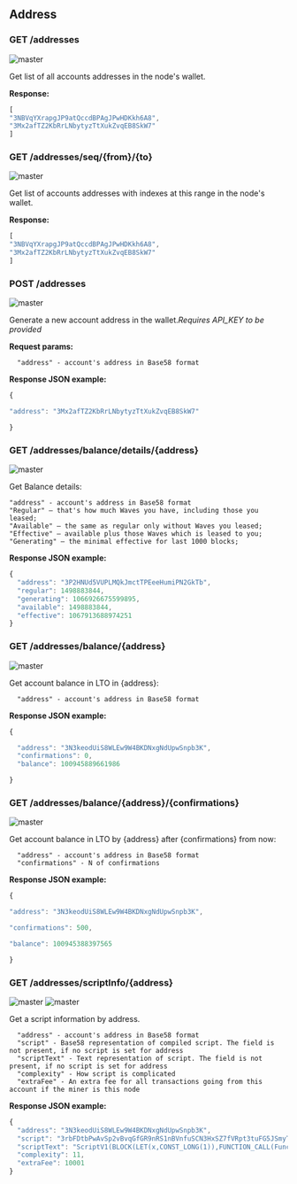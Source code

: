 ## Address

### GET /addresses

![master](https://img.shields.io/badge/MAINNET-available-4bc51d.svg)

Get list of all accounts addresses in the node's wallet.

**Response:**

```js
[
"3NBVqYXrapgJP9atQccdBPAgJPwHDKkh6A8",
"3Mx2afTZ2KbRrLNbytyzTtXukZvqEB8SkW7"
]
```

### GET /addresses/seq/{from}/{to}

![master](https://img.shields.io/badge/MAINNET-available-4bc51d.svg)

Get list of accounts addresses with indexes at this range in the node's wallet.

**Response:**

```js
[
"3NBVqYXrapgJP9atQccdBPAgJPwHDKkh6A8",  
"3Mx2afTZ2KbRrLNbytyzTtXukZvqEB8SkW7"
]
```

### POST /addresses

![master](https://img.shields.io/badge/MAINNET-available-4bc51d.svg)

Generate a new account address in the wallet._Requires API\_KEY to be provided_

**Request params:**

```
  "address" - account's address in Base58 format
```

**Response JSON example:**

```js
{

"address": "3Mx2afTZ2KbRrLNbytyzTtXukZvqEB8SkW7"

}
```

### GET /addresses/balance/details/{address}

![master](https://img.shields.io/badge/MAINNET-available-4bc51d.svg)

Get Balance details:

```
"address" - account's address in Base58 format
"Regular" — that's how much Waves you have, including those you leased;
"Available" — the same as regular only without Waves you leased;
"Effective" — available plus those Waves which is leased to you;
"Generating" — the minimal effective for last 1000 blocks;
```

**Response JSON example:**

```js
{
  "address": "3P2HNUd5VUPLMQkJmctTPEeeHumiPN2GkTb",
  "regular": 1498883844,
  "generating": 1066926675599895,
  "available": 1498883844,
  "effective": 1067913688974251
}
```

### GET /addresses/balance/{address}

![master](https://img.shields.io/badge/MAINNET-available-4bc51d.svg)

Get account balance in LTO in {address}:

```
  "address" - account's address in Base58 format
```

**Response JSON example:**

```js
{

  "address": "3N3keodUiS8WLEw9W4BKDNxgNdUpwSnpb3K",
  "confirmations": 0,
  "balance": 100945889661986

}
```

### GET /addresses/balance/{address}/{confirmations}

![master](https://img.shields.io/badge/MAINNET-available-4bc51d.svg)

Get account balance in LTO by {address} after {confirmations} from now:

```
  "address" - account's address in Base58 format
  "confirmations" - N of confirmations
```

**Response JSON example:**

```js
{

"address": "3N3keodUiS8WLEw9W4BKDNxgNdUpwSnpb3K",

"confirmations": 500,

"balance": 100945388397565

}
```

### GET /addresses/scriptInfo/{address}

![master](https://img.shields.io/badge/MAINNET-available-4bc51d.svg) ![master](https://img.shields.io/badge/node->%3D0.13.3-4bc51d.svg)

Get a script information by address.

```
  "address" - account's address in Base58 format
  "script" - Base58 representation of compiled script. The field is not present, if no script is set for address
  "scriptText" - Text representation of script. The field is not present, if no script is set for address
  "complexity" - How script is complicated
  "extraFee" - An extra fee for all transactions going from this account if the miner is this node
```

**Response JSON example:**

```js
{
  "address": "3N3keodUiS8WLEw9W4BKDNxgNdUpwSnpb3K",
  "script": "3rbFDtbPwAvSp2vBvqGfGR9nRS1nBVnfuSCN3HxSZ7fVRpt3tuFG5JSmyTmvHPxYf34SocMRkRKFgzTtXXnnv7upRHXJzZrLSQo8tUW6yMtEiZ",
  "scriptText": "ScriptV1(BLOCK(LET(x,CONST_LONG(1)),FUNCTION_CALL(FunctionHeader(==,List(LONG, LONG)),List(FUNCTION_CALL(FunctionHeader(+,List(LONG, LONG)),List(REF(x,LONG), CONST_LONG(1)),LONG), CONST_LONG(2)),BOOLEAN),BOOLEAN))",
  "complexity": 11,
  "extraFee": 10001
}
```



